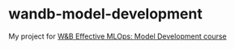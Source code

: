# wandb-model-development
My project for [W&amp;B Effective MLOps: Model Development course](https://www.wandb.courses/courses/effective-mlops-model-development)
